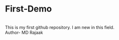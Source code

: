 # First-Demo
<br>
This is my first github repository.
I am new in this field.
<br>
Author- MD Rajaak
